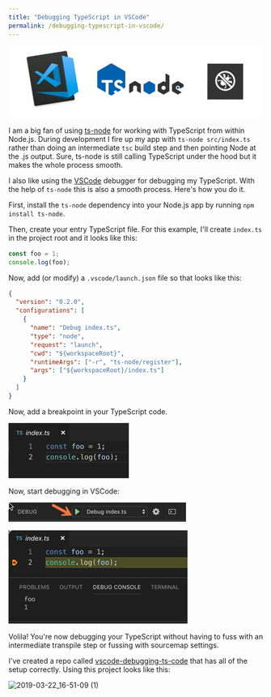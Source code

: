 ```yaml
---
title: "Debugging TypeScript in VSCode"
permalink: /debugging-typescript-in-vscode/
---
```


![VSCode, ts-node, debugging](vscode-ts-node-debugging.png)

I am a big fan of using [ts-node](https://github.com/TypeStrong/ts-node) for working with TypeScript from within Node.js.  During development I fire up my app with `ts-node src/index.ts` rather than doing an intermediate `tsc` build step and then pointing Node at the .js output.  Sure, ts-node is still calling TypeScript under the hood but it makes the whole process smooth.

I also like using the [VSCode](https://code.visualstudio.com/) debugger for debugging my TypeScript.  With the help of `ts-node` this is also a smooth process.  Here's how you do it.

First, install the `ts-node` dependency into your Node.js app by running `npm install ts-node`.

Then, create your entry TypeScript file.  For this example, I'll create `index.ts` in the project root and it looks like this:

```typescript
const foo = 1;
console.log(foo);
```

Now, add (or modify) a `.vscode/launch.json` file so that looks like this:

```json
{
  "version": "0.2.0",
  "configurations": [
    {
      "name": "Debug index.ts",
      "type": "node",
      "request": "launch",
      "cwd": "${workspaceRoot}",
      "runtimeArgs": ["-r", "ts-node/register"],
      "args": ["${workspaceRoot}/index.ts"]
    }
  ]
}
```

Now, add a breakpoint in your TypeScript code.

![Set Breakpoint in VSCode](vscode-breakpoint.gif)

Now, start debugging in VSCode:

![Start Debug in VSCode](vscode-debug.png)

![Start Debug in VSCode](vscode-debugging.png)

Volila!  You're now debugging your TypeScript without having to fuss with an intermediate transpile step or fussing with sourcemap settings.

I've created a repo called [vscode-debugging-ts-code](https://github.com/bradymholt/vscode-debugging-ts-code) that has all of the setup correctly.  Using this project looks like this:


![2019-03-22_16-51-09 (1)](https://user-images.githubusercontent.com/759811/54855051-db697a00-4cc2-11e9-94ea-43c56e96e04d.gif)
